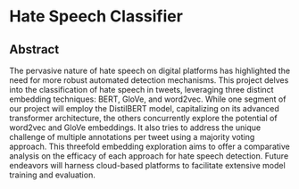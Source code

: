 # Hate Speech Classifier

## Abstract

The pervasive nature of hate speech on digital platforms has highlighted the need for more robust automated detection mechanisms. This project delves into the classification of hate speech in tweets, leveraging three distinct embedding techniques: BERT, GloVe, and word2vec. While one segment of our project will employ the DistilBERT model, capitalizing on its advanced transformer architecture, the others concurrently explore the potential of word2vec and GloVe embeddings. It also tries to address the unique challenge of multiple annotations per tweet using a majority voting approach. This threefold embedding exploration aims to offer a comparative analysis on the efficacy of each approach  for hate speech detection. Future endeavors will harness cloud-based platforms to facilitate extensive model training and evaluation.
